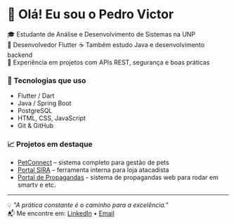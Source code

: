 # 👋 Olá! Eu sou o Pedro Victor

🎓 Estudante de Análise e Desenvolvimento de Sistemas na UNP  
📱 Desenvolvedor Flutter 
☕ Também estudo Java e desenvolvimento backend  
🔗 Experiência em projetos com APIs REST, segurança e boas práticas  

### 🚀 Tecnologias que uso
- Flutter / Dart
- Java / Spring Boot
- PostgreSQL
- HTML, CSS, JavaScript
- Git & GitHub

### 📈 Projetos em destaque
- [PetConnect](https://github.com/PedroVictorXD?tab=repositories&q=petconnect) – sistema completo para gestão de pets
- [Portal SIRA](https://github.com/PedroVictorXD?tab=repositories&q=sira) – ferramenta interna para loja atacadista
- [Portal de Propagandas](https://github.com/PedroVictorXD/portal-propagandas) - sistema de propagandas web para rodar em smartv e etc.

---

💡 *"A prática constante é o caminho para a excelência."*  
📬 Me encontre em: [LinkedIn]() • [Email](jessevvv63@gmail.com)
